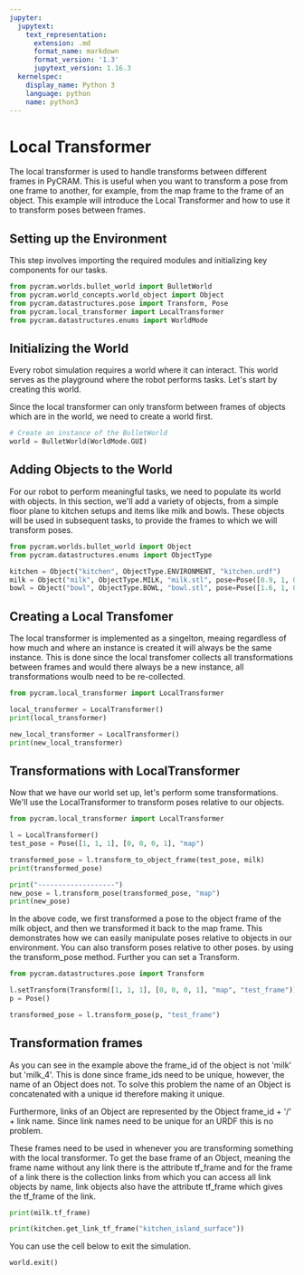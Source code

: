 ```yaml
---
jupyter:
  jupytext:
    text_representation:
      extension: .md
      format_name: markdown
      format_version: '1.3'
      jupytext_version: 1.16.3
  kernelspec:
    display_name: Python 3
    language: python
    name: python3
---
```


# Local Transformer
The local transformer is used to handle transforms between different frames in PyCRAM. This is useful when you want to transform a pose from one frame to another, for example, from the map frame to the frame of an object. This example will introduce the Local Transformer and how to use it to transform poses between frames.

## Setting up the Environment

This step involves importing the required modules and initializing key components for our tasks.


```python
from pycram.worlds.bullet_world import BulletWorld
from pycram.world_concepts.world_object import Object
from pycram.datastructures.pose import Transform, Pose
from pycram.local_transformer import LocalTransformer
from pycram.datastructures.enums import WorldMode
```


## Initializing the World

Every robot simulation requires a world where it can interact. This world serves as the playground where the robot performs tasks. 
Let's start by creating this world.

Since the local transformer can only transform between frames of objects which are in the world, we need to create a world first.


```python
# Create an instance of the BulletWorld
world = BulletWorld(WorldMode.GUI)

```


## Adding Objects to the World

For our robot to perform meaningful tasks, we need to populate its world with objects. 
In this section, we'll add a variety of objects, from a simple floor plane to kitchen setups and items like milk and bowls. 
These objects will be used in subsequent tasks, to provide the frames to which we will transform poses.


```python
from pycram.worlds.bullet_world import Object
from pycram.datastructures.enums import ObjectType

kitchen = Object("kitchen", ObjectType.ENVIRONMENT, "kitchen.urdf")
milk = Object("milk", ObjectType.MILK, "milk.stl", pose=Pose([0.9, 1, 0.95]))
bowl = Object("bowl", ObjectType.BOWL, "bowl.stl", pose=Pose([1.6, 1, 0.90]))
```

## Creating a Local Transfomer
The local transformer is implemented as a singelton, meaing regardless of how much and where an instance is created it will always be the same instance. This is done since the local transfomer collects all transformations between frames and would there always be a new instance, all transformations woulb need to be re-collected. 

```python
from pycram.local_transformer import LocalTransformer

local_transformer = LocalTransformer()
print(local_transformer)

new_local_transformer = LocalTransformer()
print(new_local_transformer)
```

## Transformations with LocalTransformer
Now that we have our world set up, let's perform some transformations. We'll use the LocalTransformer to transform poses relative to our objects.

```python
from pycram.local_transformer import LocalTransformer

l = LocalTransformer()
test_pose = Pose([1, 1, 1], [0, 0, 0, 1], "map")

transformed_pose = l.transform_to_object_frame(test_pose, milk)
print(transformed_pose)

print("-------------------")
new_pose = l.transform_pose(transformed_pose, "map")
print(new_pose)
```

In the above code, we first transformed a pose to the object frame of the milk object, and then we transformed it back to the map frame. This demonstrates how we can easily manipulate poses relative to objects in our environment.
You can also transform poses relative to other poses. by using the transform_pose method. Further you can set a Transform.

```python
from pycram.datastructures.pose import Transform

l.setTransform(Transform([1, 1, 1], [0, 0, 0, 1], "map", "test_frame"))
p = Pose()

transformed_pose = l.transform_pose(p, "test_frame")
```

## Transformation frames
As you can see in the example above the frame_id of the object is not 'milk' but 'milk_4'. This is done since frame_ids need to be unique, however, the name of an Object does not. To solve this problem the name of an Object is concatenated with a unique id therefore making it unique. 

Furthermore, links of an Object are represented by the Object frame_id + '/' + link name. Since link names need to be unique for an URDF this is no problem.

These frames need to be used in whenever you are transforming something with the local transformer. To get the base frame of an Object, meaning the frame name without any link there is the attribute tf_frame and for the frame of a link there is the collection links from which you can access all link objects by name, link objects also have the attribute tf_frame which gives the tf_frame of the link. 

```python
print(milk.tf_frame)

print(kitchen.get_link_tf_frame("kitchen_island_surface"))
```

You can use the cell below to exit the simulation.

```python
world.exit()
```
